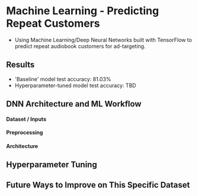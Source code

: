 # Machine Learning - Predicting Repeat Customers
- Using Machine Learning/Deep Neural Networks built with TensorFlow to predict repeat audiobook customers for ad-targeting.

## Results
- 'Baseline' model test accuracy: 81.03%
- Hyperparameter-tuned model test accuracy: TBD

## DNN Architecture and ML Workflow

#### Dataset / Inputs


#### Preprocessing


#### Architecture


## Hyperparameter Tuning


## Future Ways to Improve on This Specific Dataset
